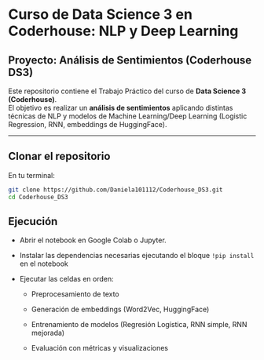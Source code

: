 # Curso de Data Science 3 en Coderhouse: NLP y Deep Learning

## Proyecto: Análisis de Sentimientos (Coderhouse DS3)

Este repositorio contiene el Trabajo Práctico del curso de **Data Science 3 (Coderhouse)**.  
El objetivo es realizar un **análisis de sentimientos** aplicando distintas técnicas de NLP y modelos de Machine Learning/Deep Learning (Logistic Regression, RNN, embeddings de HuggingFace).

---

## Clonar el repositorio

En tu terminal:

```bash
git clone https://github.com/Daniela101112/Coderhouse_DS3.git
cd Coderhouse_DS3
```

## Ejecución

- Abrir el notebook en Google Colab o Jupyter.

- Instalar las dependencias necesarias ejecutando el bloque ```!pip install``` en el notebook

- Ejecutar las celdas en orden:

    - Preprocesamiento de texto

    - Generación de embeddings (Word2Vec, HuggingFace)

    - Entrenamiento de modelos (Regresión Logística, RNN simple, RNN mejorada)

    - Evaluación con métricas y visualizaciones
